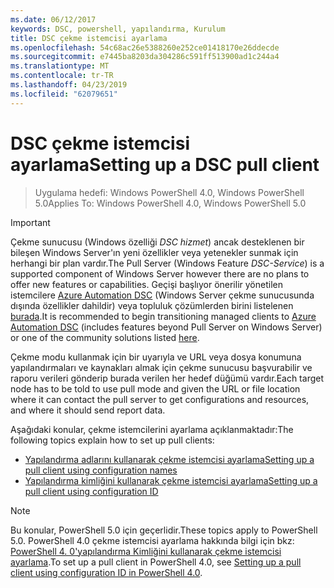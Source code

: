 ```yaml
---
ms.date: 06/12/2017
keywords: DSC, powershell, yapılandırma, Kurulum
title: DSC çekme istemcisi ayarlama
ms.openlocfilehash: 54c68ac26e5388260e252ce01418170e26ddecde
ms.sourcegitcommit: e7445ba8203da304286c591ff513900ad1c244a4
ms.translationtype: MT
ms.contentlocale: tr-TR
ms.lasthandoff: 04/23/2019
ms.locfileid: "62079651"
---
```

# <a name="setting-up-a-dsc-pull-client"></a><span data-ttu-id="f6624-103">DSC çekme istemcisi ayarlama</span><span class="sxs-lookup"><span data-stu-id="f6624-103">Setting up a DSC pull client</span></span>

> <span data-ttu-id="f6624-104">Uygulama hedefi: Windows PowerShell 4.0, Windows PowerShell 5.0</span><span class="sxs-lookup"><span data-stu-id="f6624-104">Applies To: Windows PowerShell 4.0, Windows PowerShell 5.0</span></span>

> [!IMPORTANT]
> <span data-ttu-id="f6624-105">Çekme sunucusu (Windows özelliği *DSC hizmet*) ancak desteklenen bir bileşen Windows Server'ın yeni özellikler veya yetenekler sunmak için herhangi bir plan vardır.</span><span class="sxs-lookup"><span data-stu-id="f6624-105">The Pull Server (Windows Feature *DSC-Service*) is a supported component of Windows Server however there are no plans to offer new features or capabilities.</span></span> <span data-ttu-id="f6624-106">Geçişi başlıyor önerilir yönetilen istemcilere [Azure Automation DSC](/azure/automation/automation-dsc-getting-started) (Windows Server çekme sunucusunda dışında özellikler dahildir) veya topluluk çözümlerden birini listelenen [burada](pullserver.md#community-solutions-for-pull-service).</span><span class="sxs-lookup"><span data-stu-id="f6624-106">It is recommended to begin transitioning managed clients to [Azure Automation DSC](/azure/automation/automation-dsc-getting-started) (includes features beyond Pull Server on Windows Server) or one of the community solutions listed [here](pullserver.md#community-solutions-for-pull-service).</span></span>

<span data-ttu-id="f6624-107">Çekme modu kullanmak için bir uyarıyla ve URL veya dosya konumuna yapılandırmaları ve kaynakları almak için çekme sunucusu başvurabilir ve raporu verileri gönderip burada verilen her hedef düğümü vardır.</span><span class="sxs-lookup"><span data-stu-id="f6624-107">Each target node has to be told to use pull mode and given the URL or file location where it can contact the pull server to get configurations and resources, and where it should send report data.</span></span>

<span data-ttu-id="f6624-108">Aşağıdaki konular, çekme istemcilerini ayarlama açıklanmaktadır:</span><span class="sxs-lookup"><span data-stu-id="f6624-108">The following topics explain how to set up pull clients:</span></span>

* [<span data-ttu-id="f6624-109">Yapılandırma adlarını kullanarak çekme istemcisi ayarlama</span><span class="sxs-lookup"><span data-stu-id="f6624-109">Setting up a pull client using configuration names</span></span>](pullClientConfigNames.md)
* [<span data-ttu-id="f6624-110">Yapılandırma kimliğini kullanarak çekme istemcisi ayarlama</span><span class="sxs-lookup"><span data-stu-id="f6624-110">Setting up a pull client using configuration ID</span></span>](pullClientConfigID.md)

> [!NOTE]
> <span data-ttu-id="f6624-111">Bu konular, PowerShell 5.0 için geçerlidir.</span><span class="sxs-lookup"><span data-stu-id="f6624-111">These topics apply to PowerShell 5.0.</span></span> <span data-ttu-id="f6624-112">PowerShell 4.0 çekme istemcisi ayarlama hakkında bilgi için bkz: [PowerShell 4. 0'yapılandırma Kimliğini kullanarak çekme istemcisi ayarlama](pullClientConfigID4.md).</span><span class="sxs-lookup"><span data-stu-id="f6624-112">To set up a pull client in PowerShell 4.0, see [Setting up a pull client using configuration ID in PowerShell 4.0](pullClientConfigID4.md).</span></span>